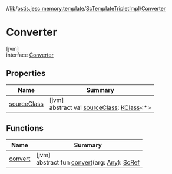 //[lib](../../../../index.md)/[ostis.jesc.memory.template](../../index.md)/[ScTemplateTripletImpl](../index.md)/[Converter](index.md)

# Converter

[jvm]\
interface [Converter](index.md)

## Properties

| Name | Summary |
|---|---|
| [sourceClass](source-class.md) | [jvm]<br>abstract val [sourceClass](source-class.md): [KClass](https://kotlinlang.org/api/latest/jvm/stdlib/kotlin.reflect/-k-class/index.html)&lt;*&gt; |

## Functions

| Name | Summary |
|---|---|
| [convert](convert.md) | [jvm]<br>abstract fun [convert](convert.md)(arg: [Any](https://kotlinlang.org/api/latest/jvm/stdlib/kotlin/-any/index.html)): [ScRef](../../../ostis.jesc.client.model.ref/-sc-ref/index.md) |
